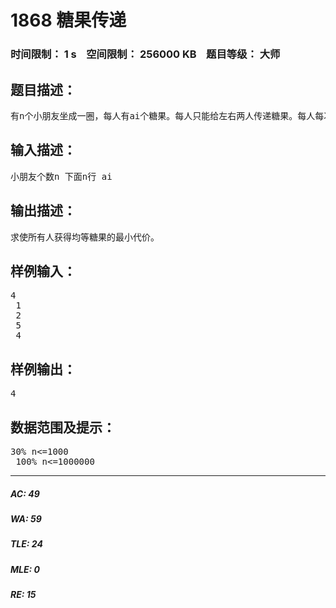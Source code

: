 # 1868 糖果传递   
### 时间限制： 1 s&nbsp;&nbsp;&nbsp;&nbsp;空间限制： 256000 KB&nbsp;&nbsp;&nbsp;&nbsp;题目等级： 大师  
## 题目描述：  

<pre>
有n个小朋友坐成一圈，每人有ai个糖果。每人只能给左右两人传递糖果。每人每次传递一个糖果代价为1。
</pre>
  
  
## 输入描述：  

<pre>
小朋友个数n 下面n行 ai
</pre>
  
  
## 输出描述：  

<pre>
求使所有人获得均等糖果的最小代价。
</pre>
  
  
## 样例输入：  

<pre>
4  
 1  
 2  
 5  
 4
</pre>
  
  
## 样例输出：  

<pre>
4
</pre>
  
  
## 数据范围及提示：  

<pre>
30% n<=1000  
 100% n<=1000000
</pre>
  
  
***  

##### AC: 49  
##### WA: 59  
##### TLE: 24  
##### MLE: 0  
##### RE: 15  
